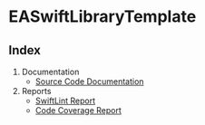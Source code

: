 # EASwiftLibraryTemplate

## Index
1. Documentation
    * [Source Code Documentation](/EASwiftLibraryTemplate/jazzy) <!-- built with Jazzy -->
   <!-- * [Source Code Documentation](/EASwiftLibraryTemplate/docc/documentation/easwiftlibrarytemplate) --> <!-- built with DocC -->
2. Reports
    * [SwiftLint Report](/EASwiftLibraryTemplate/swiftlint/) <!-- built with Jazzy -->
    * [Code Coverage Report](/EASwiftLibraryTemplate/lcov/) <!-- built with LCOV -->